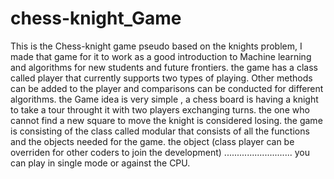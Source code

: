 # chess-knight_Game
This is the Chess-knight game pseudo based on the knights problem, I made that game for it to work as a good introduction to Machine learning and algorithms for new students and future frontiers. the game has a class called player that currently supports two types of playing. Other methods can be added to the player and comparisons can be conducted for different algorithms.
the Game idea is very simple , a chess board is having a knight to take a tour throught it with two players exchanging turns. the one who cannot find a new square to move the knight is considered losing.
the game is consisting of the class called modular that consists of all the functions and the objects needed for the game. the object (class player can be overriden for other coders to join the development)
...........................
you can play in single mode or against the CPU.
